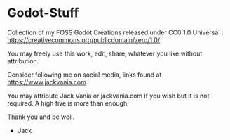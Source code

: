 # Godot-Stuff
Collection of my FOSS Godot Creations released under CC0 1.0 Universal : https://creativecommons.org/publicdomain/zero/1.0/

You may freely use this work, edit, share, whatever you like without attribution.

Consider following me on social media, links found at https://www.jackvania.com.

You may attribute Jack Vania or jackvania.com if you wish but it is not required. A high five is more than enough.

Thank you and be well.

- Jack